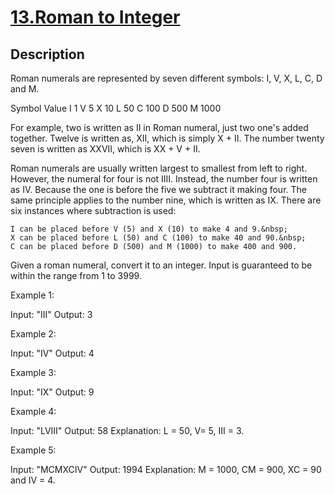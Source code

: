 # [13.Roman to Integer](https://leetcode.com/problems/roman-to-integer/)
        
## Description
        
Roman numerals are represented by seven different symbols:&nbsp;I, V, X, L, C, D and M.


Symbol       Value
I             1
V             5
X             10
L             50
C             100
D             500
M             1000

For example,&nbsp;two is written as II&nbsp;in Roman numeral, just two one&#39;s added together. Twelve is written as, XII, which is simply X + II. The number twenty seven is written as XXVII, which is XX + V + II.

Roman numerals are usually written largest to smallest from left to right. However, the numeral for four is not IIII. Instead, the number four is written as IV. Because the one is before the five we subtract it making four. The same principle applies to the number nine, which is written as IX. There are six instances where subtraction is used:


	I can be placed before V (5) and X (10) to make 4 and 9.&nbsp;
	X can be placed before L (50) and C (100) to make 40 and 90.&nbsp;
	C can be placed before D (500) and M (1000) to make 400 and 900.


Given a roman numeral, convert it to an integer. Input is guaranteed to be within the range from 1 to 3999.

Example 1:


Input:&nbsp;&quot;III&quot;
Output: 3

Example 2:


Input:&nbsp;&quot;IV&quot;
Output: 4

Example 3:


Input:&nbsp;&quot;IX&quot;
Output: 9

Example 4:


Input:&nbsp;&quot;LVIII&quot;
Output: 58
Explanation: L = 50, V= 5, III = 3.


Example 5:


Input:&nbsp;&quot;MCMXCIV&quot;
Output: 1994
Explanation: M = 1000, CM = 900, XC = 90 and IV = 4.
